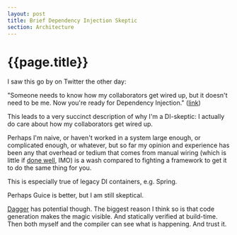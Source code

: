```yaml
---
layout: post
title: Brief Dependency Injection Skeptic
section: Architecture
---
```


{{page.title}}
==============

I saw this go by on Twitter the other day:

"Someone needs to know how my collaborators get wired up, but it doesn't need to be me. Now you're ready for Dependency Injection." ([link](https://twitter.com/dws/status/25391735782993510://twitter.com/dws/status/253917357829935105))

This leads to a very succinct description of why I'm a DI-skeptic: I actually do care about how my collaborators get wired up.

Perhaps I'm naive, or haven't worked in a system large enough, or complicated enough, or whatever, but so far my opinion and experience has been any that overhead or tedium that comes from manual wiring (which is little if [done well](http://www.draconianoverlord.com/2011/03/17/frameworkless-di.html), IMO) is a wash compared to fighting a framework to get it to do the same thing for you.

This is especially true of legacy DI containers, e.g. Spring.

Perhaps Guice is better, but I am still skeptical.

[Dagger](https://github.com/square/dagger) has potential though. The biggest reason I think so is that code generation makes the magic visible. And statically verified at build-time. Then both myself and the compiler can see what is happening. And trust it.



